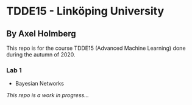 # TDDE15 - Linköping University
## By Axel Holmberg

This repo is for the course TDDE15 (Advanced Machine Learning) done during the autumn of 2020.

### Lab 1

- Bayesian Networks


<em>This repo is a work in progress...</em>